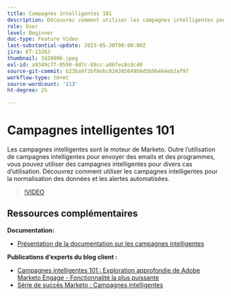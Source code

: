 ```yaml
---
title: Campagnes intelligentes 101
description: Découvrez comment utiliser les campagnes intelligentes pour la normalisation des données et les alertes automatisées.
role: User
level: Beginner
doc-type: Feature Video
last-substantial-update: 2023-05-30T00:00:00Z
jira: KT-13263
thumbnail: 3420096.jpeg
exl-id: a9349c7f-0590-4d7c-89cc-a86fec8cdc40
source-git-commit: b23ba9f2bf8ebc824385649b9d5b9b464eb2af97
workflow-type: tm+mt
source-wordcount: '113'
ht-degree: 2%

---
```


# Campagnes intelligentes 101

Les campagnes intelligentes sont le moteur de Marketo. Outre l’utilisation de campagnes intelligentes pour envoyer des emails et des programmes, vous pouvez utiliser des campagnes intelligentes pour divers cas d’utilisation. Découvrez comment utiliser les campagnes intelligentes pour la normalisation des données et les alertes automatisées.

>[!VIDEO](https://video.tv.adobe.com/v/3420096/?quality=12&learn=on)


## Ressources complémentaires

**Documentation:**

* [Présentation de la documentation sur les campagnes intelligentes](https://experienceleague.adobe.com/docs/marketo/using/product-docs/core-marketo-concepts/smart-campaigns/understanding-smart-campaigns.html?lang=en)

**Publications d’experts du blog client :**

* [Campagnes intelligentes 101 : Exploration approfondie de Adobe Marketo Engage - Fonctionnalité la plus puissante](https://nation.marketo.com/t5/product-blogs/smart-campaigns-101-a-deep-dive-into-adobe-marketo-engage-s-most/ba-p/313385#M1838)
* [Série de succès Marketo : Campagnes intelligentes](https://nation.marketo.com/t5/product-blogs/marketo-success-series-smart-campaigns/ba-p/306961)
